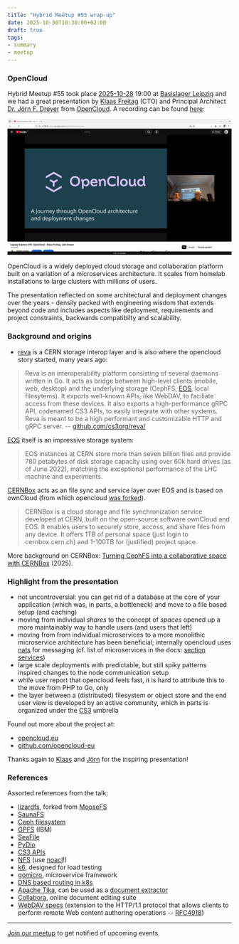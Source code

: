```yaml
---
title: "Hybrid Meetup #55 wrap-up"
date: 2025-10-30T10:30:00+02:00
draft: true
tags:
- summary
- meetup
---
```


### OpenCloud

Hybrid Meetup #55 took place
[2025-10-28](https://www.meetup.com/de-de/leipzig-golang/events/305626267) 19:00 at
[Basislager Leipzig](https://basislager.co) and we had a great presentation by
[Klaas Freitag](https://www.linkedin.com/in/klaasf/) (CTO) and Principal Architect
[Dr. Jörn F. Dreyer](https://www.xing.com/profile/Joern_Dreyer) from
[OpenCloud](https://opencloud.eu). A recording can be found [here](https://youtu.be/DChn7mZuiIA):

![](/images/screenshot-2025-10-30-134510-leipzig-gophers-55-opencloud-youtube.png)

OpenCloud is a widely deployed cloud storage and collaboration platform built
on a variation of a microservices architecture. It scales from homelab
installations to large clusters with millions of users.

The presentation reflected on some architectural and deployment changes over
the years - densily packed with engineering wisdom that extends beyond code and
includes aspects like deployment, requirements and project constraints,
backwards compatibilty and scalability.

<!--

[![](/meetup-55-opencloud/screenshot-2025-10-31-112307-opencloud-landscape.png)](https://docs.opencloud.eu/)

-->

### Background and origins

* [reva](https://reva.link/) is a CERN storage interop layer and is also where
  the opencloud story started, many years ago:

> Reva is an interoperability platform consisting of several daemons written in
> Go. It acts as bridge between high-level clients (mobile, web, desktop) and
> the underlying storage (CephFS,
> [EOS](https://github.com/cern-eos/eos), local
> filesytems). It exports well-known APIs, like WebDAV, to faciliate access
> from these devices. It also exports a high-performance gRPC API, codenamed
> CS3 APIs, to easily integrate with other systems. Reva is meant to be a high
> performant and customizable HTTP and gRPC server. --
> [github.com/cs3org/reva/](https://github.com/cs3org/reva/)

[EOS](https://eos-docs.web.cern.ch/diopside/) itself is an impressive storage system:

> EOS instances at CERN store more than seven billion files and provide 780
> petabytes of disk storage capacity using over 60k hard drives (as of June
> 2022), matching the exceptional performance of the LHC machine and
> experiments.

[CERNBox](https://cern.service-now.com/service-portal?id=service_element&name=CERNBox-Service)
acts as an file sync and service layer over EOS and is based on ownCloud (from
which opencloud [was
forked](https://www.linux-magazin.de/artikel/opencloud-forkt-owncloud-neue-wendung-bei-den-freien-speichercloud-versionen/)).

> CERNBox is a cloud storage and file synchronization service developed at
> CERN, built on the open-source software ownCloud and EOS. It enables users to
> securely store, access, and share files from any device. It offers 1TB of
> personal space (just login to cernbox.cern.ch) and 1-100TB for (justified)
> project space.

More background on CERNBox: [Turning CephFS into a collaborative space with
CERNBox](https://www.epj-conferences.org/articles/epjconf/pdf/2025/22/epjconf_chep2025_01041.pdf)
(2025).

### Highlight from the presentation

* not uncontroversial: you can get rid of a database at the core of your application (which was, in parts, a bottleneck) and move to a file based setup (and caching)
* moving from individual *shares* to the concept of *spaces* opened up a more maintainably way to handle users (and users that left)
* moving from from individual microservices to a more monolithic microservice architecture has been beneficial; internally opencloud uses [nats](https://nats.io/) for messaging (cf. list of microservices in the docs: [section services](https://docs.opencloud.eu/docs/dev/server/))
* large scale deployments with predictable, but still spiky patterns inspired changes to the node communication setup
* while user report that opencloud feels fast, it is hard to attribute this to the move from PHP to Go, only
* the layer between a (distributed) filesystem or object store and the end user
  view is developed by an active community, which in parts is organized
  under the [CS3](https://www.cs3community.org/) umbrella

Found out more about the project at:

* [opencloud.eu](https://opencloud.eu)
* [github.com/opencloud-eu](https://github.com/opencloud-eu/)

Thanks again to [Klaas](https://www.linkedin.com/in/klaasf/) and
[Jörn](https://www.xing.com/profile/Joern_Dreyer) for the inspiring
presentation!


### References

Assorted references from the talk:

* [lizardfs](https://github.com/lizardfs/lizardfs), forked from [MooseFS](https://en.wikipedia.org/wiki/Moose_File_System)
* [SaunaFS](https://saunafs.com/)
* [Ceph filesystem](https://ceph.io/)
* [GPFS](https://en.wikipedia.org/wiki/GPFS) (IBM)
* [SeaFile](https://www.seafile.com)
* [PyDio](https://www.pydio.com/)
* [CS3 APIs](https://github.com/cs3org/cs3apis)
* [NFS](https://en.wikipedia.org/wiki/Network_File_System) (use [noacl](https://ftp.gwdg.de/pub/linux/centos.discontinued/4.1/docs/html/rhel-rg-en-4/s1-nfs-client-config.html)!)
* [k6](https://k6.io/), designed for load testing
* [gomicro](https://github.com/micro/go-micro), microservice framework
* [DNS based routing in k8s](https://kubernetes.io/docs/concepts/services-networking/dns-pod-service/)
* [Apache Tika](https://tika.apache.org), can be used as a [document extractor](https://docs.opencloud.eu/docs/dev/server/Services/search/Search-info/#tika-extractor)
* [Collabora](https://www.collaboraonline.com/), online document editing suite
* [WebDAV specs](http://www.webdav.org/specs/) (extension to the HTTP/1.1 protocol that allows clients to perform remote Web content authoring operations -- [RFC4918](https://www.ietf.org/rfc/rfc4918.txt))


----

[Join our meetup](https://www.meetup.com/de-DE/leipzig-golang/) to get notified of upcoming events.
